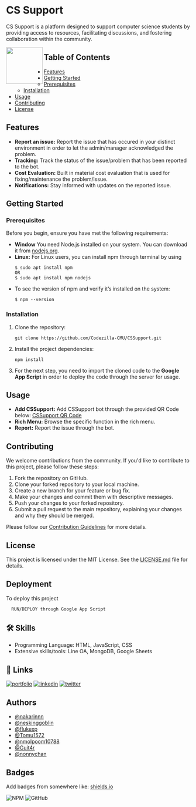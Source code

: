 # CS Support
CS Support is a platform designed to support computer science students by providing access to resources, facilitating discussions, and fostering collaboration within the community.

<img align="left" src="https://scontent.fcnx2-1.fna.fbcdn.net/v/t1.15752-9/379390111_634198118838077_4457339973200096694_n.jpg?_nc_cat=100&ccb=1-7&_nc_sid=ae9488&_nc_ohc=CVh_2ug9m8IAX-EUWN-&_nc_ht=scontent.fcnx2-1.fna&oh=03_AdQEU0DWd0WwqUwiv-IAA1-Un4ouCIIR5i2moupMNayoGA&oe=6532808B" width="100" height="100" />

## Table of Contents

- [Features](#features)
- [Getting Started](#getting-started)
  - [Prerequisites](#prerequisites)
  - [Installation](#installation)
- [Usage](#usage)
- [Contributing](#contributing)
- [License](#license)

## Features

- **Report an issue:** Report the issue that has occured in your distinct environment in order to let the admin/manager acknowledged the problem.
- **Tracking:** Track the status of the issue/problem that has been reported to the bot.
- **Cost Evaluation:** Built in material cost evaluation that is used for fixing/maintenance the problem/issue.
- **Notifications:** Stay informed with updates on the reported issue.

## Getting Started

### Prerequisites

Before you begin, ensure you have met the following requirements:

- **Window** You need Node.js installed on your system. You can download it from [nodejs.org](https://nodejs.org/).
- **Linux:** For Linux users, you can install npm through terminal by using
    ```shell
    $ sudo apt install npm
    OR
    $ sudo apt install npm nodejs
- To see the version of npm and verify it’s installed on the system:
    ```shell
    $ npm --version

### Installation

1. Clone the repository:

   ```shell
   git clone https://github.com/Codezilla-CMU/CSSupport.git

2. Install the project dependencies:

   ```shell
   npm install

3. For the next step, you need to import the cloned code to the **Google App Script** in order to deploy the code through the server for usage.

## Usage

- **Add CSSupport:** Add CSSupport bot through the provided QR Code below:
    [CSSupport QR Code](link_to_logo_image)
- **Rich Menu:** Browse the specific function in the rich menu.
- **Report:** Report the issue through the bot.

## Contributing

We welcome contributions from the community. If you'd like to contribute to this project, please follow these steps:

1. Fork the repository on GitHub.
2. Clone your forked repository to your local machine.
3. Create a new branch for your feature or bug fix.
4. Make your changes and commit them with descriptive messages.
5. Push your changes to your forked repository.
6. Submit a pull request to the main repository, explaining your changes and why they should be merged.

Please follow our [Contribution Guidelines](CONTRIBUTING.md) for more details.

## License

This project is licensed under the MIT License. See the [LICENSE.md](LICENSE.md) file for details.



   


## Deployment

To deploy this project

```bash
  RUN/DEPLOY through Google App Script
```


## 🛠 Skills
- Programming Language: HTML, JavaScript, CSS
- Extensive skills/tools: Line OA, MongoDB, Google Sheets


## 🔗 Links
[![portfolio](https://img.shields.io/badge/my_portfolio-000?style=for-the-badge&logo=ko-fi&logoColor=white)](https://katherineoelsner.com/)
[![linkedin](https://img.shields.io/badge/linkedin-0A66C2?style=for-the-badge&logo=linkedin&logoColor=white)](https://www.linkedin.com/)
[![twitter](https://img.shields.io/badge/twitter-1DA1F2?style=for-the-badge&logo=twitter&logoColor=white)](https://twitter.com/)


## Authors

- [@nakarinnn](https://www.github.com/nakarinnn)
- [@neskinggoblin](https://www.github.com/neskinggoblin)
- [@flukexp](https://www.github.com/flukexp)
- [@Tomu1572](https://www.github.com/Tomu1572)
- [@nmolpoom10788](https://www.github.com/nmolpoom10788)
- [@Guit4r](https://www.github.com/Guit4r)
- [@nonnychan](https://www.github.com/nonnychan)


## Badges

Add badges from somewhere like: [shields.io](https://shields.io/)

![NPM](https://img.shields.io/npm/l/sweetalert)
![GitHub](https://img.shields.io/github/license/Codezilla-CMU/CSSupport)


